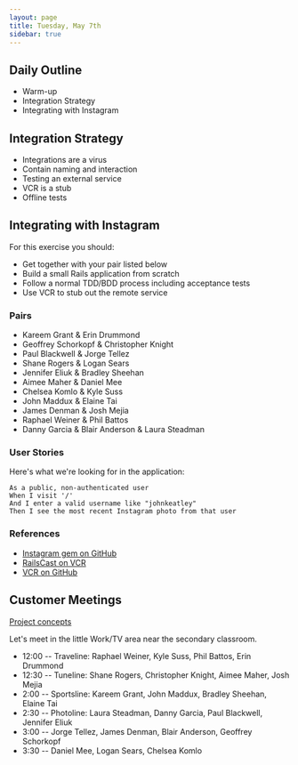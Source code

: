 ```yaml
---
layout: page
title: Tuesday, May 7th
sidebar: true
---
```


## Daily Outline

* Warm-up
* Integration Strategy
* Integrating with Instagram

## Integration Strategy

* Integrations are a virus
* Contain naming and interaction
* Testing an external service
* VCR is a stub
* Offline tests

## Integrating with Instagram

For this exercise you should:

* Get together with your pair listed below
* Build a small Rails application from scratch
* Follow a normal TDD/BDD process including acceptance tests
* Use VCR to stub out the remote service

### Pairs

* Kareem Grant & Erin Drummond
* Geoffrey Schorkopf & Christopher Knight
* Paul Blackwell & Jorge Tellez
* Shane Rogers & Logan Sears
* Jennifer Eliuk & Bradley Sheehan
* Aimee Maher & Daniel Mee
* Chelsea Komlo & Kyle Suss
* John Maddux & Elaine Tai
* James Denman & Josh Mejia
* Raphael Weiner & Phil Battos
* Danny Garcia & Blair Anderson & Laura Steadman

### User Stories

Here's what we're looking for in the application:

```
As a public, non-authenticated user
When I visit '/'
And I enter a valid username like "johnkeatley"
Then I see the most recent Instagram photo from that user
```

### References

* [Instagram gem on GitHub](https://github.com/Instagram/instagram-ruby-gem)
* [RailsCast on VCR](https://dl.dropboxusercontent.com/u/69001/291-testing-with-vcr.mp4)
* [VCR on GitHub](https://github.com/vcr/vcr)

## Customer Meetings

[Project concepts](http://tutorials.jumpstartlab.com/projects/feed_engine_concepts.html)

Let's meet in the little Work/TV area near the secondary classroom.

* 12:00 -- Traveline: Raphael Weiner, Kyle Suss, Phil Battos, Erin Drummond
* 12:30 -- Tuneline: Shane Rogers, Christopher Knight, Aimee Maher, Josh Mejia
* 2:00 -- Sportsline: Kareem Grant, John Maddux, Bradley Sheehan, Elaine Tai
* 2:30 -- Photoline: Laura Steadman, Danny Garcia, Paul Blackwell, Jennifer Eliuk
* 3:00 -- Jorge Tellez, James Denman, Blair Anderson, Geoffrey Schorkopf
* 3:30 -- Daniel Mee, Logan Sears, Chelsea Komlo

